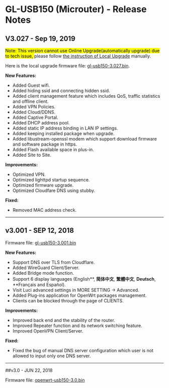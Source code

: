 # GL-USB150 (Microuter) - Release Notes

## V3.027 - Sep 19, 2019

<mark>Note: This version cannot use Online Upgrade(automatically upgrade) due to tech issue, </mark> please follow <a href="https://docs.gl-inet.com/en/3/setup/microuter/upgrade/#upload-firmware" target="_blank">the instruction of Local Upgrade</a> manually.

Here is  the local upgrade firmware file: <a href="https://s3.us-east-2.amazonaws.com/download.gl-inet.com/firmware/usb150/v1/openwrt-usb150-3.027.bin" target="_blank">gl-usb150-3.027.bin</a>.

**New Features:**

- Added Guest wifi.
- Added hiding ssid and connecting hidden ssid.
- Added client management feature which includes QoS, traffic statistics and offline client. 
- Added VPN Policies.
- Added Cloud/DDNS.
- Added Captive Portal.
- Added DHCP address pool.
- Added static IP address binding in LAN IP settings.
- Added keeping installed package when upgrade.
- Added libustream-openssl modem which support download firmware and software package in https.
- Added Flash available space in plus-in.
- Added Site to Site.

**Improvements:**

- Optimized VPN.
- Optimized lighttpd startup sequence.
- Optimized firmware upgrade.
- Optimized Cloudfare DNS using stubby.

**Fixed:**

- Removed MAC address check.

---

## v3.001 - SEP 12, 2018

Firmware file: <a href="https://s3.us-east-2.amazonaws.com/download.gl-inet.com/firmware/usb150/v1/openwrt-usb150-3.001.bin" target="_blank">gl-usb150-3.001.bin</a>

**New Features:**

- Support DNS over TLS from Cloudflare.
- Added WireGuard Client/Server.
- Added Bridge mode function.
- Support 6 display languages (English**, **简体中文**, **繁體中文**, **Deutsch**, **Français and Español).
- Visit Luci advanced settings in MORE SETTING -> Advanced.
- Added Plug-ins application for OpenWrt packages management.
- Clients can be blocked through the page of CLIENTS.

**Improvements:**

- Improved back end and the stability of the router.
- Improved Repeater function and its network switching feature.
- Improved OpenVPN Client/Server.

**Fixed:**

- Fixed the bug of manual DNS server configuration which user is not allowed to input only one DNS server.



---

##v3.0 - JUN 22, 2018

Firmware file: <a href="https://s3.us-east-2.amazonaws.com/download.gl-inet.com/firmware/usb150/v1/openwrt-usb150-3.0.bin" target="_blank">openwrt-usb150-3.0.bin</a>

